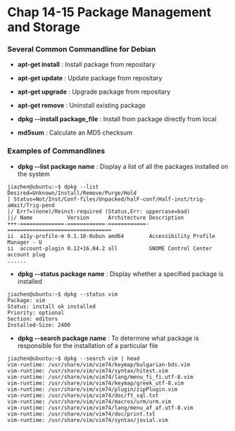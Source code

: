 # Chap 14-15 Package Management and Storage

### Several Common Commandline for Debian

* **apt-get install** : Install package from repositary

* **apt-get update** : Update package from repositary

* **apt-get upgrade** : Upgrade package from repositary

* **apt-get remove** : Uninstall existing package

* **dpkg --install package_file** : Install from package directly from local

* **md5sum** : Calculate an MD5 checksum



### Examples of Commandlines

* **dpkg --list package name** : Display a list of all the packages installed on the system

```
jiazhen@ubuntu:~$ dpkg --list
Desired=Unknown/Install/Remove/Purge/Hold
| Status=Not/Inst/Conf-files/Unpacked/halF-conf/Half-inst/trig-aWait/Trig-pend
|/ Err?=(none)/Reinst-required (Status,Err: uppercase=bad)
||/ Name           Version      Architecture Description
+++-==============-============-============-=================================
ii  a11y-profile-m 0.1.10-0ubun amd64        Accessibility Profile Manager - U
ii  account-plugin 0.12+16.04.2 all          GNOME Control Center account plug
......
```


* **dpkg --status package name** : Display whether a specified package is installed

```
jiazhen@ubuntu:~$ dpkg --status vim
Package: vim
Status: install ok installed
Priority: optional
Section: editors
Installed-Size: 2400
```

* **dpkg --search package name** : To determine what package is responsible for the installation of a particular file

```
jiazhen@ubuntu:~$ dpkg --search vim | head
vim-runtime: /usr/share/vim/vim74/keymap/bulgarian-bds.vim
vim-runtime: /usr/share/vim/vim74/syntax/hitest.vim
vim-runtime: /usr/share/vim/vim74/lang/menu_fi_fi.utf-8.vim
vim-runtime: /usr/share/vim/vim74/keymap/greek_utf-8.vim
vim-runtime: /usr/share/vim/vim74/plugin/zipPlugin.vim
vim-runtime: /usr/share/vim/vim74/doc/ft_sql.txt
vim-runtime: /usr/share/vim/vim74/macros/urm/urm.vim
vim-runtime: /usr/share/vim/vim74/lang/menu_af_af.utf-8.vim
vim-runtime: /usr/share/vim/vim74/doc/print.txt
vim-runtime: /usr/share/vim/vim74/syntax/jovial.vim
```
